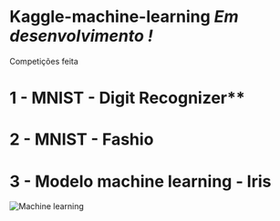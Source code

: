 # Kaggle-machine-learning *Em desenvolvimento !*
Competições feita 

# 1 - MNIST - Digit Recognizer**

# 2 - MNIST - Fashio

# 3 - Modelo machine learning - Iris


![Machine learning](https://github.com/RafaelGallo/Kaggle-machine-learning/blob/master/source.gif)
